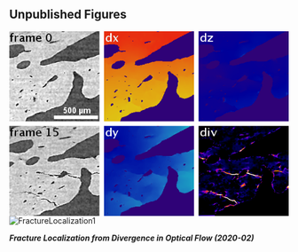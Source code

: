 ## Unpublished Figures

<picture>
  <img src="FractureLocalization2.png" title="Fracture Localization from Divergence in Optical Flow" align="center">
  <img alt="FractureLocalization1">
</picture>
<br>

***Fracture Localization from Divergence in Optical Flow (2020-02)***
<br>
